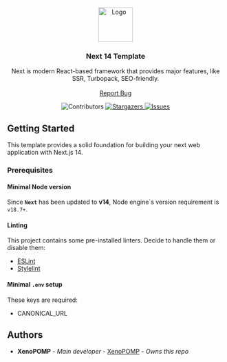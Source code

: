 <br/>
<p align="center">
  <a href="https://github.com/XenoPOMP/next-template">
    <img src="https://camo.githubusercontent.com/352a21b492a283c4599f32d0fe5af3410fac9ab8dcf4cb320ff84ef4a145aa48/68747470733a2f2f7777772e64727570616c2e6f72672f66696c65732f70726f6a6563742d696d616765732f6e6578746a732d64727570616c2e6a7067" alt="Logo" width="80" height="80">
  </a>

<h3 align="center">Next 14 Template</h3>

<p align="center">
Next is modern React-based framework that provides major features, like SSR, Turbopack, SEO-friendly.
<br/>
<br/>
<a href="https://github.com/XenoPOMP/next-template/issues">Report Bug</a>
</p>
</p>

<p align='center'>
<img src='https://img.shields.io/github/contributors/XenoPOMP/next-template?color=dark-green' alt='Contributors'>
<a href="https://github.com/XenoPOMP/next-template">
<img src="https://img.shields.io/github/stars/XenoPOMP/next-template?style=social" alt="Stargazers" />
</a>
<a href="https://github.com/XenoPOMP/next-template/issues">
<img src="https://img.shields.io/github/issues/XenoPOMP/next-template" alt="Issues" />
</a>
</p>

## Getting Started

This template provides a solid foundation for building your next web application with Next.js 14.

### Prerequisites

#### Minimal Node version
Since __`Next`__ has been updated to **v14**, Node engine\`s version requirement is `v18.7+`.

#### Linting
This project contains some pre-installed linters. Decide to handle them or disable them:

- [ESLint](https://eslint.org)
- [Stylelint](https://stylelint.io)

#### Minimal `.env` setup
These keys are required:
- CANONICAL_URL

## Authors

* **XenoPOMP** - *Main developer* - [XenoPOMP](https://github.com/XenoPOMP) - *Owns this repo*

